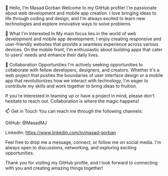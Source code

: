 👋 Hello, I’m Masad Gorban
Welcome to my GitHub profile! I'm passionate about web development and mobile app creation. I love bringing ideas to life through coding and design, and I'm always excited to learn new technologies and explore innovative ways to solve problems.

👀 What I'm Interested In
My main focus lies in the world of web development and mobile app development. I enjoy creating responsive and user-friendly websites that provide a seamless experience across various devices. On the mobile front, I'm enthusiastic about building apps that cater to users' needs and enhance their daily lives.

💞️ Collaboration Opportunities
I'm actively seeking opportunities to collaborate with fellow developers, designers, and creators. Whether it's a web project that pushes the boundaries of user interface design or a mobile app that revolutionizes how we interact with technology, I'm eager to contribute my skills and work together to bring ideas to fruition.

If you're interested in teaming up or have a project in mind, please don't hesitate to reach out. Collaboration is where the magic happens!

📫 Get in Touch
You can reach me through the following channels:

GitHub: @MasadMJ

LinkedIn: https://www.linkedin.com/in/masad-gorban

Feel free to drop me a message, connect, or follow me on social media. I'm always open to discussions, networking, and exploring exciting opportunities.

Thank you for visiting my GitHub profile, and I look forward to connecting with you and creating amazing things together!
